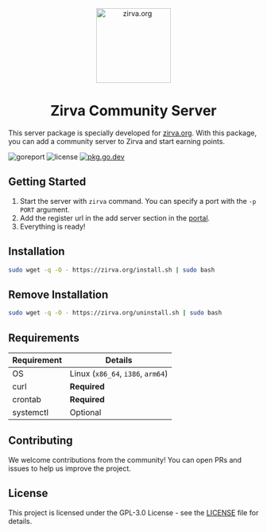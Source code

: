 <div align="center"><img src="https://portal.zirva.org/resources/img/logo.svg" alt="zirva.org" width="150" /> <h1>Zirva Community Server</h1></div>

This server package is specially developed for [zirva.org](https://zirva.org). With this package, you can add a community server to Zirva and start earning points.

![goreport](https://goreportcard.com/badge/github.com/zirvaorg/server)
![license](https://badgen.net/github/license/zirvaorg/server)
[![pkg.go.dev](https://pkg.go.dev/badge/github.com/zirvaorg/server)](https://pkg.go.dev/github.com/zirvaorg/server)

## Getting Started
1. Start the server with `zirva` command. You can specify a port with the `-p PORT` argument.
2. Add the register url in the add server section in the [portal](https://portal.zirva.org).
3. Everything is ready!

## Installation
```bash
sudo wget -q -O - https://zirva.org/install.sh | sudo bash
```

## Remove Installation
```bash
sudo wget -q -O - https://zirva.org/uninstall.sh | sudo bash
```

## Requirements
| Requirement | Details                           |
|-------------|-----------------------------------|
| OS          | Linux (`x86_64`, `i386`, `arm64`) |
| curl        | **Required**                      |
| crontab     | **Required**                      |
| systemctl   | Optional                          |

## Contributing
We welcome contributions from the community! You can open PRs and issues to help us improve the project.

## License
This project is licensed under the GPL-3.0 License - see the [LICENSE](LICENSE) file for details.
